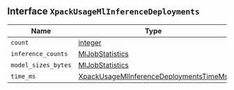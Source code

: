 ## Interface `XpackUsageMlInferenceDeployments`

| Name | Type | Description |
| - | - | - |
| `count` | [integer](./integer.md) | &nbsp; |
| `inference_counts` | [MlJobStatistics](./MlJobStatistics.md) | &nbsp; |
| `model_sizes_bytes` | [MlJobStatistics](./MlJobStatistics.md) | &nbsp; |
| `time_ms` | [XpackUsageMlInferenceDeploymentsTimeMs](./XpackUsageMlInferenceDeploymentsTimeMs.md) | &nbsp; |
